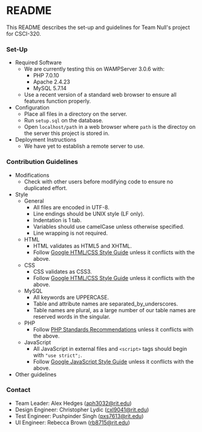 # README #

This README describes the set-up and guidelines for Team Null's project for CSCI-320.

### Set-Up ###

* Required Software
    * We are currently testing this on WAMPServer 3.0.6 with:
        * PHP 7.0.10
        * Apache 2.4.23
        * MySQL 5.7.14
    * Use a recent version of a standard web browser to ensure all features function properly.
* Configuration
    * Place all files in a directory on the server.
    * Run `setup.sql` on the database.
    * Open `localhost/path` in a web browser where `path` is the directoy on the server this project is stored in.
* Deployment Instructions
    * We have yet to establish a remote server to use.

### Contribution Guidelines ###

* Modifications
    * Check with other users before modifying code to ensure no duplicated effort.
* Style
    * General
        * All files are encoded in UTF-8.
		* Line endings should be UNIX style (LF only).
		* Indentation is 1 tab.
		* Variables should use camelCase unless otherwise specified.
		* Line wrapping is not required.
    * HTML
        * HTML validates as HTML5 and XHTML.
		* Follow [Google HTML/CSS Style Guide](https://google.github.io/styleguide/htmlcssguide.xml) unless it conflicts with the above.
    * CSS
        * CSS validates as CSS3.
		* Follow [Google HTML/CSS Style Guide](https://google.github.io/styleguide/htmlcssguide.xml) unless it conflicts with the above.
    * MySQL
        * All keywords are UPPERCASE.
        * Table and attribute names are separated_by_underscores.
		* Table names are plural, as a large number of our table names are reserved words in the singular.
	* PHP
	    * Follow [PHP Standards Recommendations](http://www.php-fig.org/psr/) unless it conflicts with the above.
	* JavaScript
	    * All JavaScript in external files and `<script>` tags should begin with `"use strict";`.
	    * Follow [Google JavaScript Style Guide](https://google.github.io/styleguide/javascriptguide.xml) unless it conflicts with the above.
* Other guidelines

### Contact ###

* Team Leader: Alex Hedges (aph3032@rit.edu)
* Design Engineer: Christopher Lydic (cxl9041@rit.edu)
* Test Engineer: Pushpinder Singh (pxs7613@rit.edu)
* UI Engineer: Rebecca Brown (rb8715@rit.edu)